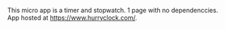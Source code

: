 This micro app is a timer and stopwatch. 1 page with no dependenccies. App hosted at https://www.hurryclock.com/.
